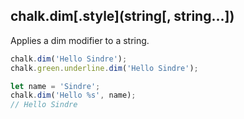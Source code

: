 ## chalk.dim\[.style\](string[, string...])

Applies a dim modifier to a string.

```js
chalk.dim('Hello Sindre');
chalk.green.underline.dim('Hello Sindre');

let name = 'Sindre';
chalk.dim('Hello %s', name);
// Hello Sindre
```